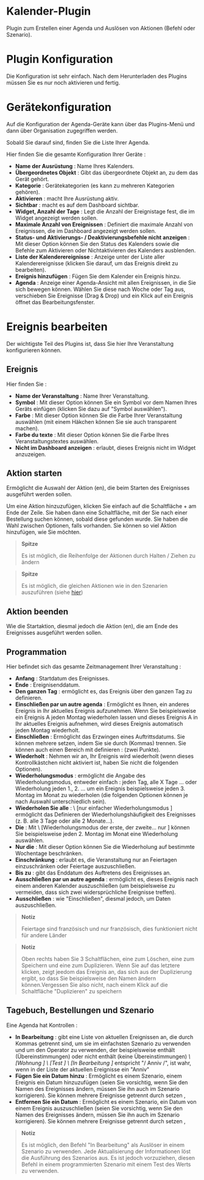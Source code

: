 # Kalender-Plugin

Plugin zum Erstellen einer Agenda und Auslösen von Aktionen (Befehl oder Szenario).

# Plugin Konfiguration

Die Konfiguration ist sehr einfach. Nach dem Herunterladen des Plugins müssen Sie es nur noch aktivieren und fertig.

# Gerätekonfiguration

Auf die Konfiguration der Agenda-Geräte kann über das Plugins-Menü und dann über Organisation zugegriffen werden.

Sobald Sie darauf sind, finden Sie die Liste Ihrer Agenda.

Hier finden Sie die gesamte Konfiguration Ihrer Geräte :

-   **Name der Ausrüstung** : Name Ihres Kalenders.
-   **Übergeordnetes Objekt** : Gibt das übergeordnete Objekt an, zu dem das Gerät gehört.
-   **Kategorie** : Gerätekategorien (es kann zu mehreren Kategorien gehören).
-   **Aktivieren** : macht Ihre Ausrüstung aktiv.
-   **Sichtbar** : macht es auf dem Dashboard sichtbar.
-   **Widget, Anzahl der Tage** : Legt die Anzahl der Ereignistage fest, die im Widget angezeigt werden sollen.
-   **Maximale Anzahl von Ereignissen** : Definiert die maximale Anzahl von Ereignissen, die im Dashboard angezeigt werden sollen.
-   **Status- und Aktivierungs- / Deaktivierungsbefehle nicht anzeigen** : Mit dieser Option können Sie den Status des Kalenders sowie die Befehle zum Aktivieren oder Nichtaktivieren des Kalenders ausblenden.
-   **Liste der Kalenderereignisse** : Anzeige unter der Liste aller Kalenderereignisse (klicken Sie darauf, um das Ereignis direkt zu bearbeiten).
-   **Ereignis hinzufügen** : Fügen Sie dem Kalender ein Ereignis hinzu.
-   **Agenda** : Anzeige einer Agenda-Ansicht mit allen Ereignissen, in die Sie sich bewegen können. Wählen Sie diese nach Woche oder Tag aus, verschieben Sie Ereignisse (Drag & Drop) und ein Klick auf ein Ereignis öffnet das Bearbeitungsfenster.

# Ereignis bearbeiten

Der wichtigste Teil des Plugins ist, dass Sie hier Ihre Veranstaltung konfigurieren können.

## Ereignis

Hier finden Sie :

-   **Name der Veranstaltung** : Name Ihrer Veranstaltung.
-   **Symbol** : Mit dieser Option können Sie ein Symbol vor dem Namen Ihres Geräts einfügen (klicken Sie dazu auf "Symbol auswählen").
-   **Farbe** : Mit dieser Option können Sie die Farbe Ihrer Veranstaltung auswählen (mit einem Häkchen können Sie sie auch transparent machen).
-   **Farbe du texte** : Mit dieser Option können Sie die Farbe Ihres Veranstaltungstextes auswählen.
-   **Nicht im Dashboard anzeigen** : erlaubt, dieses Ereignis nicht im Widget anzuzeigen.

## Aktion starten

Ermöglicht die Auswahl der Aktion (en), die beim Starten des Ereignisses ausgeführt werden sollen.

Um eine Aktion hinzuzufügen, klicken Sie einfach auf die Schaltfläche + am Ende der Zeile. Sie haben dann eine Schaltfläche, mit der Sie nach einer Bestellung suchen können, sobald diese gefunden wurde. Sie haben die Wahl zwischen Optionen, falls vorhanden. Sie können so viel Aktion hinzufügen, wie Sie möchten.

> **Spitze**
>
> Es ist möglich, die Reihenfolge der Aktionen durch Halten / Ziehen zu ändern


> **Spitze**
>
>Es ist möglich, die gleichen Aktionen wie in den Szenarien auszuführen (siehe [hier](https://jeedom.github.io/core/de_DE/scenario))

## Aktion beenden

Wie die Startaktion, diesmal jedoch die Aktion (en), die am Ende des Ereignisses ausgeführt werden sollen.

## Programmation

Hier befindet sich das gesamte Zeitmanagement Ihrer Veranstaltung :

-   **Anfang** : Startdatum des Ereignisses.
-   **Ende** : Ereignisenddatum.
-   **Den ganzen Tag** : ermöglicht es, das Ereignis über den ganzen Tag zu definieren.
-   **Einschließen par un autre agenda** : Ermöglicht es Ihnen, ein anderes Ereignis in Ihr aktuelles Ereignis aufzunehmen. Wenn Sie beispielsweise ein Ereignis A jeden Montag wiederholen lassen und dieses Ereignis A in Ihr aktuelles Ereignis aufnehmen, wird dieses Ereignis automatisch jeden Montag wiederholt.
-   **Einschließen** : Ermöglicht das Erzwingen eines Auftrittsdatums. Sie können mehrere setzen, indem Sie sie durch (Kommas) trennen. Sie können auch einen Bereich mit definieren : (zwei Punkte).
-   **Wiederholt** : Nehmen wir an, Ihr Ereignis wird wiederholt (wenn dieses Kontrollkästchen nicht aktiviert ist, haben Sie nicht die folgenden Optionen).
-   **Wiederholungsmodus** : ermöglicht die Angabe des Wiederholungsmodus, entweder einfach : jeden Tag, alle X Tage ... oder Wiederholung jeden 1., 2. ... um ein Ereignis beispielsweise jeden 3. Montag im Monat zu wiederholen (die folgenden Optionen können je nach Auswahl unterschiedlich sein).
-   **Wiederholen Sie alle** : \ [nur einfacher Wiederholungsmodus \] ermöglicht das Definieren der Wiederholungshäufigkeit des Ereignisses (z. B. alle 3 Tage oder alle 2 Monate…).
-   **Die** : Mit \ [Wiederholungsmodus der erste, der zweite… nur \] können Sie beispielsweise jeden 2. Montag im Monat eine Wiederholung auswählen.
-   **Nur die** : Mit dieser Option können Sie die Wiederholung auf bestimmte Wochentage beschränken.
-   **Einschränkung** : erlaubt es, die Veranstaltung nur an Feiertagen einzuschränken oder Feiertage auszuschließen.
-   **Bis zu** : gibt das Enddatum des Auftretens des Ereignisses an.
-   **Ausschließen par un autre agenda** : ermöglicht es, dieses Ereignis nach einem anderen Kalender auszuschließen (um beispielsweise zu vermeiden, dass sich zwei widersprüchliche Ereignisse treffen).
-   **Ausschließen** : wie "Einschließen", diesmal jedoch, um Daten auszuschließen.

> **Notiz**
>
> Feiertage sind französisch und nur französisch, dies funktioniert nicht für andere Länder

> **Notiz**
>
> Oben rechts haben Sie 3 Schaltflächen, eine zum Löschen, eine zum Speichern und eine zum Duplizieren. Wenn Sie auf das letztere klicken, zeigt jeedom das Ereignis an, das sich aus der Duplizierung ergibt, so dass Sie beispielsweise den Namen ändern können.Vergessen Sie also nicht, nach einem Klick auf die Schaltfläche "Duplizieren" zu speichern

## Tagebuch, Bestellungen und Szenario

Eine Agenda hat Kontrollen :

-   **In Bearbeitung** : gibt eine Liste von aktuellen Ereignissen an, die durch Kommas getrennt sind, um sie im einfachsten Szenario zu verwenden und um den Operator zu verwenden, der beispielsweise enthält (Übereinstimmungen) oder nicht enthält (keine Übereinstimmungen) *\ [Wohnung \] \ [Test \] \ [In Bearbeitung \]* entspricht "/ Anniv /", ist wahr, wenn in der Liste der aktuellen Ereignisse ein "Anniv"
- **Fügen Sie ein Datum hinzu** : Ermöglicht es einem Szenario, einem Ereignis ein Datum hinzuzufügen (seien Sie vorsichtig, wenn Sie den Namen des Ereignisses ändern, müssen Sie ihn auch im Szenario korrigieren). Sie können mehrere Ereignisse getrennt durch setzen ,
- **Entfernen Sie ein Datum** : Ermöglicht es einem Szenario, ein Datum von einem Ereignis auszuschließen (seien Sie vorsichtig, wenn Sie den Namen des Ereignisses ändern, müssen Sie ihn auch im Szenario korrigieren). Sie können mehrere Ereignisse getrennt durch setzen ,

> **Notiz**
>
> Es ist möglich, den Befehl "In Bearbeitung" als Auslöser in einem Szenario zu verwenden. Jede Aktualisierung der Informationen löst die Ausführung des Szenarios aus. Es ist jedoch vorzuziehen, diesen Befehl in einem programmierten Szenario mit einem Test des Werts zu verwenden.
